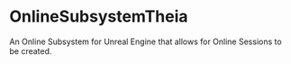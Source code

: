 # OnlineSubsystemTheia
An Online Subsystem for Unreal Engine that allows for Online Sessions to be created.

